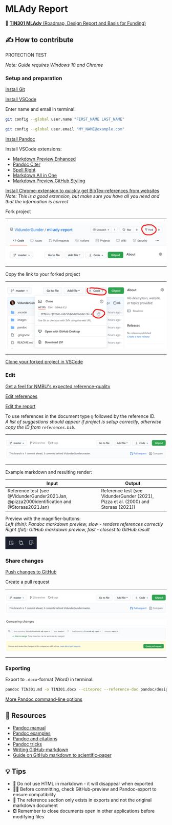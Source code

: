 # MLAdy Report

📄 [**TIN301 MLAdy** (Roadmap, Design Report and Basis for Funding)](TIN301.md)

## ✍ How to contribute

PROTECTION TEST

_Note: Guide requires Windows 10 and Chrome_

### Setup and preparation

[Install Git](https://git-scm.com/downloads)

[Install VSCode](https://code.visualstudio.com/)

Enter name and email in terminal:

```sh
git config --global user.name "FIRST_NAME LAST_NAME"
```
```sh
git config --global user.email "MY_NAME@example.com"
```

[Install Pandoc](https://pandoc.org/installing.html)

Install VSCode extensions:

- [Markdown Preview Enhanced](https://marketplace.visualstudio.com/items?itemName=shd101wyy.markdown-preview-enhanced)
- [Pandoc Citer](https://marketplace.visualstudio.com/items?itemName=notZaki.pandocciter)
- [Spell Right](https://marketplace.visualstudio.com/items?itemName=ban.spellright)
- [Markdown All in One](https://marketplace.visualstudio.com/items?itemName=yzhang.markdown-all-in-one)
- [Markdown Preview GitHub Styling](https://marketplace.visualstudio.com/items?itemName=bierner.markdown-preview-github-styles)

[Install Chrome-extension to quickly get BibTex-references from websites](https://chrome.google.com/webstore/detail/bibitnow/bmnfikjlonhkoojjfddnlbinkkapmldg/related)  
_Note: This is a good extension, but make sure you have all you need and that the information is correct_

Fork project

---

![](images/fork.png)

---

Copy the link to your forked project

---

![](images/clone.png)

---

[Clone your forked project in VSCode](https://code.visualstudio.com/docs/editor/github#:~:text=Cloning%20a%20repository%23,you%20have%20no%20folder%20open)

### Edit

[Get a feel for NMBU's expected reference-quality](https://www.nmbu.no/en/about-nmbu/library/write-and-cite/styles/examples-nmbu-style)  

[Edit references](pandoc/references.bib)

[Edit the report](TIN301.md)

To use references in the document type `@` followed by the reference ID.  
_A list of suggestions should appear if project is setup correctly, otherwise copy the ID from `references.bib`._

---

![](images/pull-request.png)  

---

Example markdown and resulting render:

| Input | Output |
|---|---|
| Reference test (see \@VidunderGunder2021Jan, \@pizza2000identification and \@Storaas2021Jan) | Reference test (see VidunderGunder (2021), Pizza et al. (2000) and Storaas (2021)) |


Preview with the magnifier-buttons:  
_Left (thin): Pandoc markdown preview, slow - renders references correctly_  
_Right (fat): GitHub markdown preview, fast - closest to GitHub result_

![](images/preview-buttons.png)  

### Share changes

[Push changes to GitHub](https://zeroesandones.medium.com/how-to-commit-and-push-your-changes-to-your-github-repository-in-vscode-77a7a3d7dd02)

Create a pull request

---

![](images/pull-request.png)

![](images/pull-request-2.png)

---
### Exporting

Export to `.docx`-format (Word) in terminal:

```sh
pandoc TIN301.md -o TIN301.docx --citeproc --reference-doc pandoc/design.docx
```

[More Pandoc command-line options](https://pandoc.org/MANUAL.html#default-files)


## 📖 Resources

- [Pandoc manual](https://pandoc.org/MANUAL.html)
- [Pandoc examples](https://pandoc.org/demos.html)
- [Pandoc and citations](https://rmarkdown.rstudio.com/authoring_bibliographies_and_citations.html)
- [Pandoc tricks](https://github.com/jgm/pandoc/wiki/Pandoc-Tricks#from-markdown-to-markdown)
- [Writing GitHub-markdown](https://github.com/adam-p/markdown-here/wiki/Markdown-Cheatsheet)
- [Guide on GitHub markdown to scientific-paper](https://gist.github.com/maxogden/97190db73ac19fc6c1d9beee1a6e4fc8)

## 💡 Tips

- 🚫 Do not use HTML in markdown - it will disappear when exported
- 🕵️‍♂️ Before committing, check GitHub-preview and Pandoc-export to ensure compatibility
- 🧾 The reference section only exists in exports and not the original markdown document
- ❎ Remember to close documents open in other applications before modifying files
